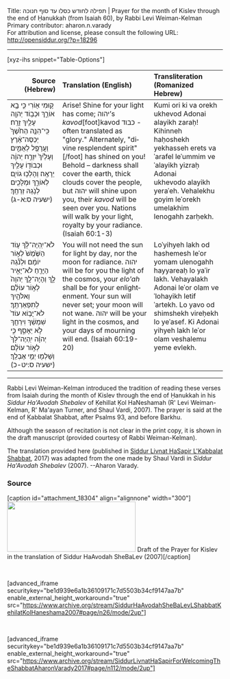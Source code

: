 <html>
<head></head>
<body>
Title: תפילה לחודש כסלו עד סוף חנוכה | Prayer for the month of Kislev through the end of Ḥanukkah (from Isaiah 60), by Rabbi Levi Weiman-Kelman<br />
Primary contributor: aharon.n.varady<br />
For attribution and license, please consult the following URL: <a href="http://opensiddur.org/?p=18296">http://opensiddur.org/?p=18296</a>
<p />
<hr />

[xyz-ihs snippet="Table-Options"]<table style="margin-left: auto; margin-right: auto;" class="draggable">
<thead><tr><th id="x" style="text-align: right;">Source (Hebrew)</th><th style="text-align: left;">Translation (English)</th><th style="text-align: left;">Transliteration (Romanized Hebrew)</th></tr></thead>
<tbody>
<tr><td style="vertical-align:top;">
<div class="liturgy" lang="he">
ק֥וּמִי א֖וֹרִי כִּ֣י בָ֣א אוֹרֵ֑ךְ 
וּכְב֥וֹד יְהוָ֖ה עָלַ֥יִךְ זָרָֽח׃
כִּֽי־הִנֵּ֤ה הַחֹ֙שֶׁךְ֙ יְכַסֶּה־אֶ֔רֶץ 
וַעֲרָפֶ֖ל לְאֻמִּ֑ים 
וְעָלַ֙יִךְ֙ יִזְרַ֣ח יְהוָ֔ה 
וּכְבוֹד֖וֹ עָלַ֥יִךְ יֵרָאֶֽה׃
וְהָלְכ֥וּ גוֹיִ֖ם לְאוֹרֵ֑ךְ 
וּמְלָכִ֖ים לְנֹ֥גַהּ זַרְחֵֽךְ׃ <span class="citation">(ישעיה ס:א-ג)</span>
</span></div></td>

<td style="vertical-align:top;">
<div class="english" lang="en">
Arise! Shine for your light has come; 
   <span class="hebrew" lang="he">יהוה</span>’s <em>kavod</em>[foot]kavod כבוד - often translated as "glory." Alternately, "divine resplendent spirit"[/foot] has shined on you!
Behold – darkness shall cover the earth, 
   thick clouds cover the people,
   but <span class="hebrew" lang="he">יהוה</span> will shine upon you, 
   their <em>kavod</em> will be seen over you.
Nations will walk by your light, 
   royalty by your radiance. <span class="citation">(Isaiah 60:1-3)</span>
</div></td>

<td style="vertical-align:top;">
<div class="romanized-transliteration" lang="he">
Kumi ori ki va orekh 
ukhevod Adonai alayikh zaraḥ!
Kihinneh haḥoshekh yekhasseh erets 
vaˈarafel leˈummim 
veˈalayikh yizraḥ Adonai<br />
ukhevodo alayikh yeraˈeh.
Vehalekhu goyim leˈorekh 
umelakhim lenogahh zarḥekh.
</div></td></tr>


<tr><td style="vertical-align:top;">
<div class="liturgy" lang="he">
לֹא־יִֽהְיֶה־לָּ֨ךְ ע֤וֹד 
הַשֶּׁ֙מֶשׁ֙ לְא֣וֹר יוֹמָ֔ם 
וּלְנֹ֕גַהּ הַיָּרֵ֖חַ לֹא־יָאִ֣יר לָ֑ךְ 
וְהָיָה־לָ֤ךְ יְהוָה֙ לְא֣וֹר עוֹלָ֔ם 
וֵאלֹהַ֖יִךְ לְתִפְאַרְתֵּֽךְ׃
לֹא־יָב֥וֹא עוֹד֙ שִׁמְשֵׁ֔ךְ 
וִירֵחֵ֖ךְ לֹ֣א יֵאָסֵ֑ף 
כִּ֣י יְהוָ֗ה יִֽהְיֶה־לָּךְ֙ לְא֣וֹר עוֹלָ֔ם 
וְשָׁלְמ֖וּ יְמֵ֥י אֶבְלֵֽךְ׃ <span class="citation">(ישעיה ס:יט-כ)</span>
</span></div></td>

<td style="vertical-align:top;">
<div class="english" lang="en">
You will not need 
   the sun for light by day, 
   nor the moon for radiance. 
<span class="hebrew" lang="he">יהוה</span> will be for you the light of the cosmos, 
  your <em>elo'ah</em> shall be for your enlightenment.
Your sun will never set; 
   your moon will not wane.
<span class="hebrew" lang="he">יהוה</span> will be your light in the cosmos, 
   and your days of mourning will end. <span class="citation">(Isaiah 60:19-20)</span>
</div></td>

<td style="vertical-align:top;">
<div class="romanized-transliteration" lang="he">
Loˈyihyeh lakh od 
hashemesh leˈor yomam 
ulenogahh hayyareaḥ lo yaˈir lakh. 
Vehayalakh Adonai leˈor olam 
veˈlohayikh letifˈartekh.
Lo yavo od shimshekh 
vireḥekh lo yeˈasef.
Ki Adonai yihyeh lakh leˈor olam 
veshalemu yeme evlekh.
</div></td></tr>
</tbody></table>

<hr />

Rabbi Levi Weiman-Kelman introduced the tradition of reading these verses from Isaiah during the month of Kislev through the end of Ḥanukkah in his <em>Siddur Ha'Avodah Shebalev</em> of Ḳehillat Ḳol HaNeshamah (R' Levi Weiman-Kelman, R' Ma'ayan Turner, and Shaul Vardi, 2007). The prayer is said  at the end of Ḳabbalat Shabbat, after Psalms 93, and before Barkhu.

Although the season of recitation is not clear in the print copy, it is shown in the draft manuscript (provided courtesy of Rabbi Weiman-Kelman).

The translation provided here (published in <a href="https://opensiddur.org/compilations/siddurim/siddur-livnat-hasapir-lkabbalat-shabbat-friday-night-siddur/">Siddur Livnat HaSapir L'Kabbalat Shabbat</a>, 2017) was adapted from the one made by Shaul Vardi in <em>Siddur Ha'Avodah Shebalev</em> (2007). --Aharon Varady.

<h3>Source</h3>

[caption id="attachment_18304" align="alignnone" width="300"]<a href="https://opensiddur.org/wp-content/uploads/2017/11/prayer-for-kislev-draft.jpg"><img src="https://opensiddur.org/wp-content/uploads/2017/11/prayer-for-kislev-draft-300x117.jpg" alt="" width="300" height="117" class="size-medium wp-image-18304" /></a> Draft of the Prayer for Kislev in the translation of Siddur HaAvodah SheBaLev (2007)[/caption]

&nbsp;

[advanced_iframe securitykey="be1d939e6a1b36109171c7d5503b34cf9147aa7b" enable_external_height_workaround="true" src="https://www.archive.org/stream/SiddurHaAvodahSheBaLevLShabbatKehilatKolHaneshama2007#page/n26/mode/2up"]

&nbsp;

[advanced_iframe securitykey="be1d939e6a1b36109171c7d5503b34cf9147aa7b" enable_external_height_workaround="true" src="https://www.archive.org/stream/SiddurLivnatHaSapirForWelcomingTheShabbatAharonVarady2017#page/n112/mode/2up"]

&nbsp;
</body>
</html>